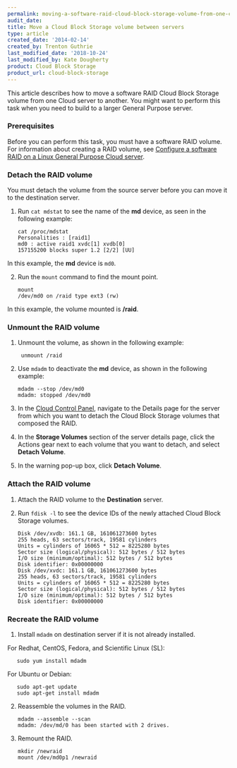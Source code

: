 ```yaml
---
permalink: moving-a-software-raid-cloud-block-storage-volume-from-one-cloud-server-to-another/
audit_date:
title: Move a Cloud Block Storage volume between servers
type: article
created_date: '2014-02-14'
created_by: Trenton Guthrie
last_modified_date: '2018-10-24'
last_modified_by: Kate Dougherty
product: Cloud Block Storage
product_url: cloud-block-storage
---
```


This article describes how to move a software RAID Cloud Block Storage
volume from one Cloud server to another. You might want to perform this
task when you need to build to a larger General Purpose server.

### Prerequisites

Before you can perform this task, you must have a software RAID volume.
For information about creating a RAID volume, see [Configure a software RAID on a Linux General Purpose Cloud server](/how-to/configuring-a-software-raid-on-a-linux-general-purpose-cloud-server).

### Detach the RAID volume

You must detach the volume from the source server before you can move it
to the destination server.

1. Run `cat mdstat` to see the name of the **md** device, as seen in the
following example:

       cat /proc/mdstat
       Personalities : [raid1]
       md0 : active raid1 xvdc[1] xvdb[0]
       157155200 blocks super 1.2 [2/2] [UU]

  In this example, the **md** device is `md0`.

2. Run the `mount` command to find the mount point.

       mount
       /dev/md0 on /raid type ext3 (rw)

  In this example, the volume mounted is **/raid**.

### Unmount the RAID volume

1. Unmount the volume, as shown in the following example:

        unmount /raid

2. Use `mdadm` to deactivate the **md** device, as shown in the following
example:

       mdadm --stop /dev/md0
       mdadm: stopped /dev/md0

3. In the [Cloud Control Panel](https://login.rackspace.com), navigate to the
Details page for the server from which you want to detach the Cloud
Block Storage volumes that composed the RAID.

4. In the **Storage Volumes** section of the server details page, click the
Actions gear next to each volume that you want to detach, and select
**Detach Volume**.

5. In the warning pop-up box, click **Detach Volume**.

### Attach the RAID volume

1. Attach the RAID volume to the **Destination** server.


2. Run `fdisk -l` to see the device IDs of the newly attached Cloud Block
Storage volumes.

       Disk /dev/xvdb: 161.1 GB, 161061273600 bytes
       255 heads, 63 sectors/track, 19581 cylinders
       Units = cylinders of 16065 * 512 = 8225280 bytes
       Sector size (logical/physical): 512 bytes / 512 bytes
       I/O size (minimum/optimal): 512 bytes / 512 bytes
       Disk identifier: 0x00000000
       Disk /dev/xvdc: 161.1 GB, 161061273600 bytes
       255 heads, 63 sectors/track, 19581 cylinders
       Units = cylinders of 16065 * 512 = 8225280 bytes
       Sector size (logical/physical): 512 bytes / 512 bytes
       I/O size (minimum/optimal): 512 bytes / 512 bytes
       Disk identifier: 0x00000000

### Recreate the RAID volume

1. Install `mdadm` on destination server if it is not already installed.

  For Redhat, CentOS, Fedora, and Scientific Linux (SL):

       sudo yum install mdadm

  For Ubuntu or Debian:

       sudo apt-get update
       sudo apt-get install mdadm

2. Reassemble the volumes in the RAID.

       mdadm --assemble --scan
       mdadm: /dev/md/0 has been started with 2 drives.

3. Remount the RAID.

       mkdir /newraid
       mount /dev/md0p1 /newraid
